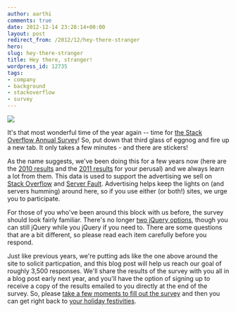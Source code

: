 ```yaml
---
author: aarthi
comments: true
date: 2012-12-14 23:28:14+00:00
layout: post
redirect_from: /2012/12/hey-there-stranger
hero: 
slug: hey-there-stranger
title: Hey there, stranger!
wordpress_id: 12735
tags:
- company
- background
- stackoverflow
- survey
---
```


[![](http://static.adzerk.net/Advertisers/1efaea9356764cb6a86564960eba62bb.png)](https://www.surveymonkey.com/s/T59Q82L)





It's that most wonderful time of the year again -- time for [the Stack Overflow Annual Survey](https://www.surveymonkey.com/s/T59Q82L)! So, put down that third glass of eggnog and fire up a new tab. It only takes a few minutes - and there are stickers!


 


As the name suggests, we've been doing this for a few years now (here are the [2010 results](http://blog.stackoverflow.com/2011/01/survey-says/) and the [2011 results](http://blog.stackoverflow.com/2012/02/survey-results/) for your perusal) and we always learn a lot from them. This data is used to support the advertising we sell on [Stack Overflow](http://stackoverflow.com) and [Server Fault](http://serverfault.com). Advertising helps keep the lights on (and servers humming) around here, so if you use either (or both!) sites, we urge you to participate. 





For those of you who've been around this block with us before, the survey should look fairly familiar. There's no longer [two jQuery options](http://meta.stackoverflow.com/questions/158456/stack-overflow-annual-user-survey/158471#158471), though you can still jQuery while you jQuery if you need to. There are some questions that are a bit different, so please read each item carefully before you respond.





Just like previous years, we're putting ads like the one above around the site to solicit particpation, and this blog post will help us reach our goal of roughly 3,500 responses. We'll share the results of the survey with you all in a blog post early next year, and you'll have the option of signing up to receive a copy of the results emailed to you directly at the end of the survey. So, please [take a few moments to fill out the survey](https://www.surveymonkey.com/s/T59Q82L) and then you can get right back to [your holiday festivities](http://25.media.tumblr.com/tumblr_m04t4pkRg91rq9ex7o1_250.gif).
